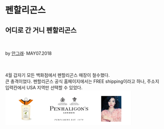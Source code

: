 <!doctype html>
<html>
<head>
<title>Penhaligon's</title>
<meta charset="UTF-8">
</head>
<body>
  <h1>펜할리곤스</h1>
<h2>어디로 간 거니 펜할리곤스</h2>

<p style="margin-top:50px;">by <a href="https://brunch.co.kr/@antigravity">안그래</a>· MAY07.2018</p>
<p style="margin-top:50px;">4월 갑자기 모든 백화점에서 펜할리곤스 매장이 철수했다.<br>
  큰 충격이었다. 펜할리곤스 공식 홈페이지에서는 FREE shipping이라고 하나, 주소지 입력칸에서 USA 지역만 선택할 수 있었다.<br>
  <img src="펜할리곤스.png" width=80%>
  </body>
  </html>
